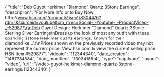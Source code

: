 {
    "title": "Deb Guyot Herkimer \"Diamond\" Quartz 3Stone Earrings",
    "description": "For More Info or to Buy Now: http:\/\/www.hsn.com\/products\/seo\/8304476?rdr=1&sourceid=youtube&cm_mmc=Social-_-Youtube-_-ProductVideo-_-529877\r\nDeb Guyot Designs Herkimer \"Diamond\" Quartz 3Stone Sterling Silver Earrings\nDress up the look of most any outfit with these sparkling 3stone Herkimer quartz earrings. Known for their diamondlike...\r\nPrices shown on the previously recorded video may not represent the current price.  View hsn.com to view the current selling price. HSN Item #529877",
    "videoid": "112344340",
    "date_created": "1487734384",
    "date_modified": "1503418914",
    "type": "captivate",
    "layout": "video",
    "url": "\/v\/deb-guyot-herkimer-diamond-quartz-3stone-earrings\/112344340"
}